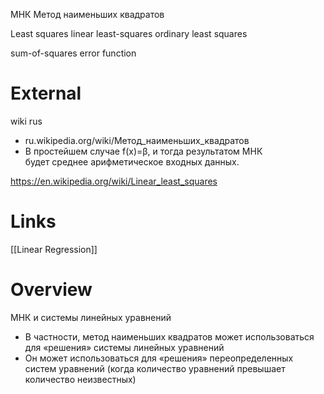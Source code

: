 
МНК
Метод наименьших квадратов

Least squares
linear least-squares
ordinary least squares

sum-of-squares error function

# External

wiki rus
- ru.wikipedia.org/wiki/Метод_наименьших_квадратов
- В простейшем случае f(x)=β, и тогда результатом МНК будет среднее арифметическое входных данных.


https://en.wikipedia.org/wiki/Linear_least_squares

# Links

[[Linear Regression]]

# Overview


МНК и системы линейных уравнений
- В частности, метод наименьших квадратов может использоваться для «решения» системы линейных уравнений
- Он может использоваться для «решения» переопределенных систем уравнений (когда количество уравнений превышает количество неизвестных)